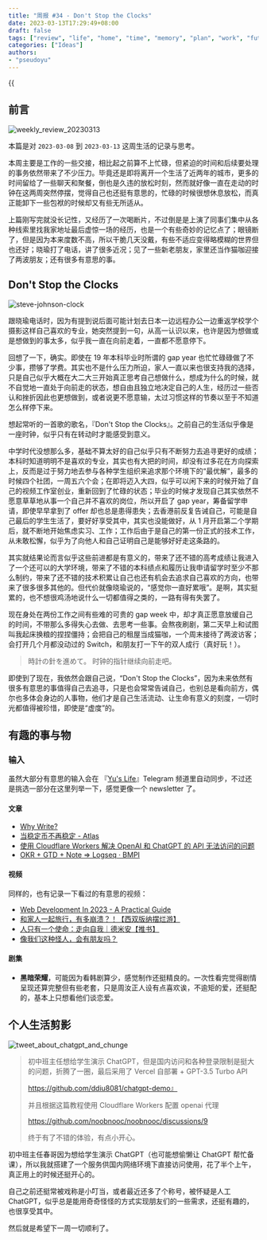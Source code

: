 ```yaml
---
title: "周报 #34 - Don't Stop the Clocks"
date: 2023-03-13T17:29:49+08:00
draft: false
tags: ["review", "life", "home", "time", "memory", "plan", "work", "future", "chatgpt"]
categories: ["Ideas"]
authors:
- "pseudoyu"
---
```


{{<audio src="audios/dont_stop_the_clocks.mp3" caption="《Don't Stop the Clocks - King Gnu》" >}}

## 前言

![weekly_review_20230313](https://image.pseudoyu.com/images/weekly_review_20230313.png)

本篇是对 `2023-03-08` 到 `2023-03-13` 这周生活的记录与思考。

本周主要是工作的一些交接，相比起之前算不上忙碌，但紧迫的时间和后续要处理的事务依然带来了不少压力。毕竟还是即将离开一个生活了近两年的城市，更多的时间留给了一些聊天和聚餐，倒也是久违的放松时刻，然而就好像一直在走动的时钟在这两周突然停摆，觉得自己也还挺有意思的，忙碌的时候很想休息放松，而真正能卸下一些包袱的时候却又有些无所适从。

上篇刚写完就没长记性，又经历了一次喝断片，不过倒是是上演了同事们集中从各种线索里找我家地址最后虚惊一场的经历，也是一个有些奇妙的记忆点了；眼镜断了，但是因为本来度数不高，所以干脆几天没戴，有些不适应变得略模糊的世界但也还好；晓瑜打了电话，讲了很多近况；见了一些新老朋友，家里还当作猫咖迎接了两波朋友；还有很多有意思的事。

## Don't Stop the Clocks

![steve-johnson-clock](https://image.pseudoyu.com/images/steve-johnson-clock.jpg)

跟晓瑜电话时，因为有提到说后面可能计划去日本一边远程办公一边重返学校学个摄影这样自己喜欢的专业，她突然提到一句，从高一认识以来，也许是因为想做或是想做到的事太多，似乎我一直在向前走着，一直都不愿意停下。

回想了一下，确实。即使在 19 年本科毕业时所谓的 gap year 也忙忙碌碌做了不少事，攒够了学费。其实也不是什么压力所迫，家人一直以来也很支持我的选择，只是自己似乎大概在大二大三开始真正思考自己想做什么，想成为什么的时候，就不自觉地一直处于向前走的状态，想自由且独立地决定自己的人生，经历过一些否认和挫折因此也更想做到，或者说更不愿意输，太过习惯这样的节奏以至于不知道怎么样停下来。

想起常听的一首歌的歌名，『Don't Stop the Clocks』。之前自己的生活似乎像是一座时钟，似乎只有在转动时才能感受到意义。

中学时代没想那么多，基础不算太好的自己似乎只有不断努力去追寻更好的成绩；本科时知道明明不是喜欢的专业，其实也有大把的时间，却没有过多花在方向探索上，反而是过于努力地去参与各种学生组织来追求那个环境下的“最优解”，最多的时候四个社团，一周五六个会；在即将迈入大四，似乎可以闲下来的时候开始了自己的视频工作室创业，重新回到了忙碌的状态；毕业的时候才发现自己其实依然不愿意草草地从事一个自己并不喜欢的岗位，所以开启了 gap year，筹备留学申请，即使早早拿到了 offer 却也总是患得患失；去香港前反复告诫自己，可能是自己最后的学生生活了，要好好享受其中，其实也没能做好，从 1 月开启第二个学期后，就不断地开始焦虑实习、工作；工作后由于是自己的第一份正式的技术工作，从未敢松懈，似乎为了向他人和自己证明自己是能够好好走这条路的。

其实就结果论而言似乎这些前进都是有意义的，带来了还不错的高考成绩让我进入了一个还可以的大学环境，带来了不错的本科绩点和履历让我申请留学时至少不那么制约，带来了还不错的技术积累让自己也还有机会去追求自己喜欢的方向，也带来了很多很多其他的。但代价就像晓瑜说的，“感觉你一直好累哦”。是啊，其实挺累的，也不想很鸡汤地说什么一切都值得之类的，一路有得有失罢了。

现在身处在两份工作之间有些难的可贵的 gap week 中，却才真正愿意放缓自己的时间，不带那么多得失心去做、去思考一些事。会熬夜刷剧，第二天早上和试图叫我起床换粮的捏捏僵持；会把自己的租屋当成猫咖，一个周末接待了两波访客；会打开几个月都没动过的 Switch，和朋友打一下午的双人成行（真好玩！）。

> 時計の針を進めて。
> 时钟的指针继续向前走吧。

即使到了现在，我依然会跟自己说，“Don't Stop the Clocks”，因为未来依然有很多有意思的事值得自己去追寻，只是也会常常告诫自己，也别总是看向前方，偶尔也多体会身边的人事物，他们才是自己生活流动、让生命有意义的刻度，一切时光都值得被珍惜，即使是“虚度”的。

## 有趣的事与物

### 输入

虽然大部分有意思的输入会在 『[Yu's Life](https://t.me/pseudoyulife)』Telegram 频道里自动同步，不过还是挑选一部分在这里列举一下，感觉更像一个 newsletter 了。

#### 文章

- [Why Write?](https://fs.blog/why-write/)
- [当稳定币不再稳定 - Atlas](https://atlas-thinking.xlog.app/when-stablecoin-is-not-stable)
- [使用 Cloudflare Workers 解决 OpenAI 和 ChatGPT 的 API 无法访问的问题](https://github.com/noobnooc/noobnooc/discussions/9)
- [OKR + GTD + Note => Logseq · BMPI](https://www.bmpi.dev/self/okr-gtd-note-logseq/)

#### 视频

同样的，也有记录一下看过的有意思的视频：

- [Web Development In 2023 - A Practical Guide](https://www.youtube.com/watch?v=u72H_zZzkcw)
- [和家人一起旅行，有多崩溃？！【西双版纳摆烂游】](https://www.bilibili.com/video/BV1e24y1G7ri)
- [人只有一个使命：走向自我｜德米安【推书】](https://www.bilibili.com/video/BV1q24y1g7AJ)
- [像我们这种怪人，会有朋友吗？](https://www.bilibili.com/video/BV19g4y1t7gg)

#### 剧集

- **黑暗荣耀**，可能因为看韩剧算少，感觉制作还挺精良的。一次性看完觉得剧情呈现还算完整但有些老套，只是周汝正人设有点喜欢诶，不逾矩的爱，还挺配的，基本上只想看他们谈恋爱。

## 个人生活剪影

![tweet_about_chatgpt_and_chunge](https://image.pseudoyu.com/images/tweet_about_chatgpt_and_chunge.png)

> 初中班主任想给学生演示 ChatGPT，但是国内访问和各种登录限制是挺大的问题，折腾了一圈，最后采用了 Vercel 自部署 + GPT-3.5 Turbo API
>
> <https://github.com/ddiu8081/chatgpt-demo』>
>
> 并且根据这篇教程使用 Cloudflare Workers 配置 openai 代理
>
> <https://github.com/noobnooc/noobnooc/discussions/9>
>
> 终于有了不错的体验，有点小开心。

初中班主任春哥因为想给学生演示 ChatGPT（也可能想偷懒让 ChatGPT 帮忙备课），所以我就搭建了一个服务供国内网络环境下直接访问使用，花了半个上午，真正用上的时候还挺开心的。

自己之前还挺常被戏称是小叮当，或者最近还多了个称号，被怀疑是人工 ChatGPT，似乎总是能用奇奇怪怪的方式实现朋友们的一些需求，还挺有趣的，也很享受其中。

然后就是希望下一周一切顺利了。
